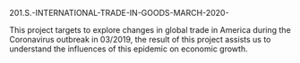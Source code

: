 201.S.-INTERNATIONAL-TRADE-IN-GOODS-MARCH-2020-

This project targets to explore changes in global trade in America during the Coronavirus outbreak in 03/2019, the result of this project assists us to understand the
influences of this epidemic on economic growth.

